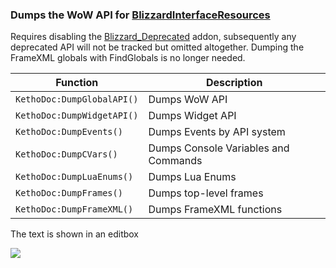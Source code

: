 ### Dumps the WoW API for [BlizzardInterfaceResources](https://github.com/Ketho/BlizzardInterfaceResources)
Requires disabling the [Blizzard_Deprecated](https://github.com/Gethe/wow-ui-source/tree/live/Interface/AddOns/Blizzard_Deprecated) addon, subsequently any deprecated API will not be tracked but omitted altogether. Dumping the FrameXML globals with FindGlobals is no longer needed.

| Function | Description   
| --- | ---
| `KethoDoc:DumpGlobalAPI()` | Dumps WoW API
| `KethoDoc:DumpWidgetAPI()` | Dumps Widget API
| `KethoDoc:DumpEvents()`    | Dumps Events by API system
| `KethoDoc:DumpCVars()`     | Dumps Console Variables and Commands
| `KethoDoc:DumpLuaEnums()`  | Dumps Lua Enums
| `KethoDoc:DumpFrames()`    | Dumps top-level frames
| `KethoDoc:DumpFrameXML()`  | Dumps FrameXML functions

The text is shown in an editbox

![](https://i.imgur.com/Ym5xebg.png)
